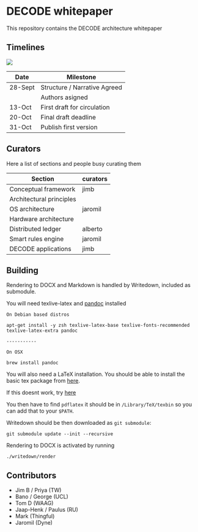 # DECODE whitepaper

This repository contains the DECODE architecture whitepaper

## Timelines

<img src="https://gogs.dyne.org/DECODE/decode-whitepaper/raw/master/whitepaper-timeline.png"  />


| Date    | Milestone                    |
|---------|------------------------------|
| 28-Sept | Structure / Narrative Agreed |
|         | Authors asigned              |
| 13-Oct  | First draft for circulation  |
| 20-Oct  | Final draft deadline         |
| 31-Oct  | Publish first version        |


## Curators

Here a list of sections and people busy curating them

| Section                   | curators |
|---------------------------|----------|
| Conceptual framework      | jimb     |
| Architectural principles  |          |
| OS architecture           | jaromil  |
| Hardware architecture     |          |
| Distributed ledger        | alberto  |
| Smart rules engine        | jaromil  |
| DECODE applications       | jimb     |

## Building

Rendering to DOCX and Markdown is handled by Writedown, included as submodule.

You will need texlive-latex and [pandoc](http://pandoc.org/installing.html) installed

```
On Debian based distros

apt-get install -y zsh texlive-latex-base texlive-fonts-recommended texlive-latex-extra pandoc 

-----------

On OSX

brew install pandoc
```

You will also need a LaTeX installation. You should be able to install the basic tex package from [here](http://www.tug.org/mactex/morepackages.html).

If this doesnt work, try [here](https://tug.org/mactex/mactex-download.html)

You then have to find `pdflatex` it should be in `/Library/TeX/texbin` so you can add that to your `$PATH`.

Writedown should be then downloaded as `git submodule`:

```
git submodule update --init --recursive
```

Rendering to DOCX is activated by running
```
./writedown/render
```

## Contributors

- Jim B / Priya (TW)
- Bano / George (UCL)
- Tom D (WAAG)
- Jaap-Henk / Paulus (RU)
- Mark (Thingful)
- Jaromil (Dyne)


